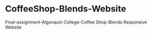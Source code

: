 # CoffeeShop-Blends-Website
Final-assignment-Algonquin College-Coffee Shop-Blends Responsive Website

